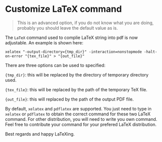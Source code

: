 # Customize LaTeX command

> This is an advanced option, if you do not know what you are doing, probably you should leave the default value as is.

The `LaTeX` command used to complie LaTeX string into pdf is now adjustable. An example is shown here:

`xelatex "-output-directory={tmp_dir}" -interaction=nonstopmode -halt-on-error "{tex_file}" > "{out_file}"`

There are three options can be used to specified:

`{tmp_dir}`: this will be replaced by the directory of temporary directory used.

`{tex_file}`: this will be replaced by the path of the temporary TeX file.

`{out_file}`: this will replaced by the path of the output PDF file.

By default, `xelatex` and `pdflatex` are supported. You just need to type in `xelatex` or `pdflatex` to obtain the correct command for these two LaTeX command. For other distribution, you will need to write you own command. Feel free to contribute your command for your prefered LaTeX distribution.

Best regards and happy LaTeXing.
